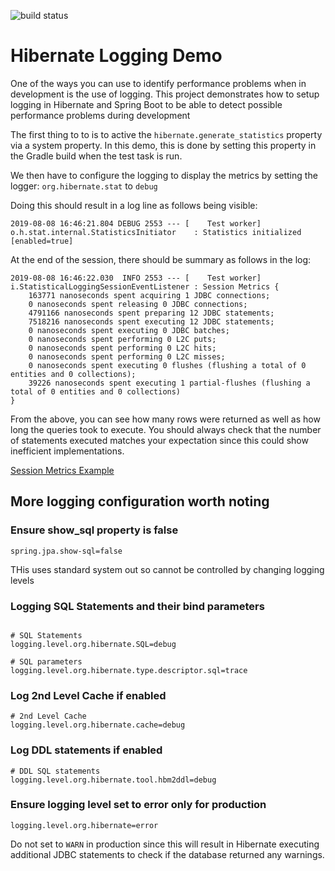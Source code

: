 ![build status](https://travis-ci.org/hgbrown/hibernate-logging-demo.svg?branch=master)

# Hibernate Logging Demo

One of the ways you can use to identify performance problems when in development is the use of logging.
This project demonstrates how to setup logging in Hibernate and Spring Boot to be able to detect possible performance problems during development

The first thing to to is to active the `hibernate.generate_statistics` property via a system property.
In this demo, this is done by setting this property in the Gradle build when the test task is run.

We then have to configure the logging to display the metrics by setting the logger: `org.hibernate.stat` to `debug`

Doing this should result in a log line as follows being visible:

```
2019-08-08 16:46:21.804 DEBUG 2553 --- [    Test worker] o.h.stat.internal.StatisticsInitiator    : Statistics initialized [enabled=true]
``` 

At the end of the session, there should be summary as follows in the log:

```
2019-08-08 16:46:22.030  INFO 2553 --- [    Test worker] i.StatisticalLoggingSessionEventListener : Session Metrics {
    163771 nanoseconds spent acquiring 1 JDBC connections;
    0 nanoseconds spent releasing 0 JDBC connections;
    4791166 nanoseconds spent preparing 12 JDBC statements;
    7518216 nanoseconds spent executing 12 JDBC statements;
    0 nanoseconds spent executing 0 JDBC batches;
    0 nanoseconds spent performing 0 L2C puts;
    0 nanoseconds spent performing 0 L2C hits;
    0 nanoseconds spent performing 0 L2C misses;
    0 nanoseconds spent executing 0 flushes (flushing a total of 0 entities and 0 collections);
    39226 nanoseconds spent executing 1 partial-flushes (flushing a total of 0 entities and 0 collections)
}
```

From the above, you can see how many rows were returned as well as how long the queries took to execute.
You should always check that the number of statements executed matches your expectation since this could show inefficient implementations.


[Session Metrics Example](docs/session-metrics.png)

## More logging configuration worth noting

### Ensure show_sql property is false

```properties
spring.jpa.show-sql=false
```

THis uses standard system out so cannot be controlled by changing logging levels

### Logging SQL Statements and their bind parameters

```properties

# SQL Statements
logging.level.org.hibernate.SQL=debug

# SQL parameters
logging.level.org.hibernate.type.descriptor.sql=trace
```

### Log 2nd Level Cache if enabled

```properties
# 2nd Level Cache
logging.level.org.hibernate.cache=debug
```

### Log DDL statements if enabled

```properties
# DDL SQL statements
logging.level.org.hibernate.tool.hbm2ddl=debug
```

### Ensure logging level set to error only for production

```properties
logging.level.org.hibernate=error
```

Do not set to `WARN` in production since this will result in Hibernate executing additional JDBC statements to check if the database returned any warnings.